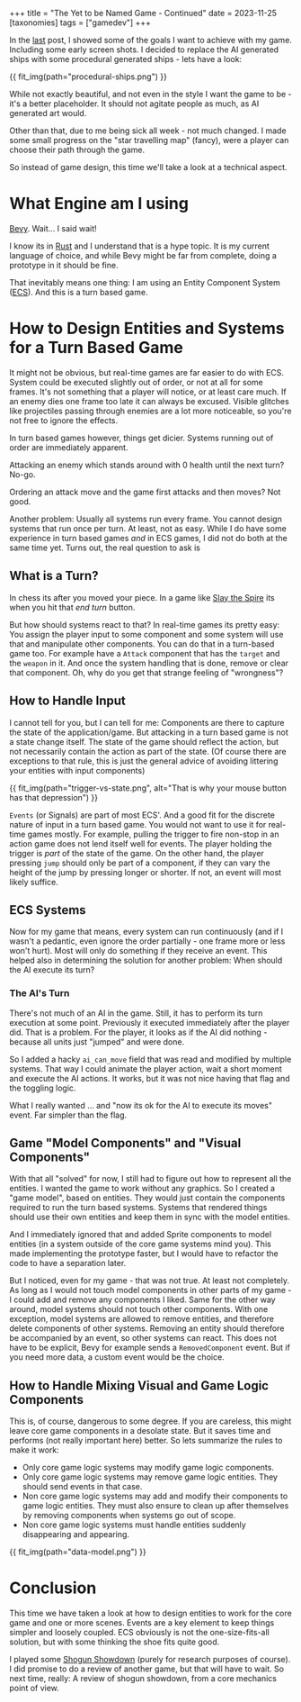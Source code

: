 +++
title = "The Yet to be Named Game - Continued"
date = 2023-11-25
[taxonomies]
tags = ["gamedev"]
+++

In the [last](@unnamed-game/index.md) post, I showed some of the goals I want to achieve with my game. Including some early screen shots. I decided to replace the AI generated ships with some procedural generated ships - lets have a look:

{{ fit_img(path="procedural-ships.png") }}

While not exactly beautiful, and not even in the style I want the game to be - it's a better placeholder. It should not agitate people as much, as AI generated art would.

Other than that, due to me being sick all week - not much changed. I made some small progress on the "star travelling map" (fancy), were a player can choose their path through the game.

So instead of game design, this time we'll take a look at a technical aspect.

# What Engine am I using
[Bevy](https://bevyengine.org/). Wait... I said wait!

I know its in [Rust](https://www.rust-lang.org/) and I understand that is a hype topic. It is my current language of choice, and while Bevy might be far from complete, doing a prototype in it should be fine.
 
That inevitably means one thing: I am using an Entity Component System ([ECS](https://en.wikipedia.org/wiki/Entity_component_system)). And this is a turn based game.

# How to Design Entities and Systems for a Turn Based Game
It might not be obvious, but real-time games are far easier to do with ECS. System could be executed slightly out of order, or not at all for some frames. It's not something that a player will notice, or at least care much. If an enemy dies one frame too late it can always be excused. Visible glitches like projectiles passing through enemies are a lot more noticeable, so you're not free to ignore the effects.

In turn based games however, things get dicier. Systems running out of order are immediately apparent. 

Attacking an enemy which stands around with 0 health until the next turn? No-go. 

Ordering an attack move and the game first attacks and then moves? Not good.

Another problem: Usually all systems run every frame. You cannot design systems that run once per turn. At least, not as easy. While I do have some experience in turn based games *and* in ECS games, I did not do both at the same time yet. Turns out, the real question to ask is

## What is a Turn?
In chess its after you moved your piece. In a game like [Slay the Spire](https://store.steampowered.com/app/646570/Slay_the_Spire/) its when you hit that *end turn* button.

But how should systems react to that? In real-time games its pretty easy: You assign the player input to some component and some system will use that and manipulate other components. You can do that in a turn-based game too. For example have a `Attack` component that has the `target` and the `weapon` in it. And once the system handling that is done, remove or clear that component. Oh, why do you get that strange feeling of "wrongness"?

## How to Handle Input
I cannot tell for you, but I can tell for me: Components are there to capture the state of the application/game. But attacking in a turn based game is not a state change itself. The state of the game should reflect the action, but not necessarily contain the action as part of the state. (Of course there are exceptions to that rule, this is just the general advice of avoiding littering your entities with input components)


{{ fit_img(path="trigger-vs-state.png", alt="That is why your mouse button has that depression") }}

`Events` (or Signals) are part of most ECS'. And a good fit for the discrete nature of input in a turn based game. You would not want to use it for real-time games mostly. For example, pulling the trigger to fire non-stop in an action game does not lend itself well for events. The player holding the trigger is *part* of the state of the game. On the other hand, the player pressing `jump` should only be part of a component, if they can vary the height of the jump by pressing longer or shorter. If not, an event will most likely suffice.

## ECS Systems
Now for my game that means, every system can run continuously (and if I wasn't a pedantic, even ignore the order partially - one frame more or less won't hurt). Most will only do something if they receive an event. This helped also in determining the solution for another problem: When should the AI execute its turn?

### The AI's Turn
There's not much of an AI in the game. Still, it has to perform its turn execution at some point. Previously it executed immediately after the player did. That is a problem. For the player, it looks as if the AI did nothing - because all units just "jumped" and were done.

So I added a hacky `ai_can_move` field that was read and modified by multiple systems. That way I could animate the player action, wait a short moment and execute the AI actions. It works, but it was not nice having that flag and the toggling logic.

What I really wanted ... and "now its ok for the AI to execute its moves" event. Far simpler than the flag.

## Game "Model Components" and "Visual Components"
With that all "solved" for now, I still had to figure out how to represent all the entities. I wanted the game to work without any graphics. So I created a "game model", based on entities. They would just contain the components required to run the turn based systems. Systems that rendered things should use their own entities and keep them in sync with the model entities.

And I immediately ignored that and added Sprite components to model entities (in a system outside of the core game systems mind you). This made implementing the prototype faster, but I would have to refactor the code to have a separation later.

But I noticed, even for my game - that was not true. At least not completely. As long as I would not touch model components in other parts of my game - I could add and remove any components I liked. Same for the other way around, model systems should not touch other components. With one exception, model systems are allowed to remove entities, and therefore delete components of other systems. Removing an entity should therefore be accompanied by an event, so other systems can react. This does not have to be explicit, Bevy for example sends a `RemovedComponent` event. But if you need more data, a custom event would be the choice.

## How to Handle Mixing Visual and Game Logic Components
This is, of course, dangerous to some degree. If you are careless, this might leave core game components in a desolate state. But it saves time and performs (not really important here) better. So lets summarize the rules to make it work:
* Only core game logic systems may modify game logic components.
* Only core game logic systems may remove game logic entities. They should send events in that case.
* Non core game logic systems may add and modify their components to game logic entities. They must also ensure to clean up after themselves by removing components when systems go out of scope.
* Non core game logic systems must handle entities suddenly disappearing and appearing.

{{ fit_img(path="data-model.png") }}

# Conclusion
This time we have taken a look at how to design entities to work for the core game and one or more scenes. Events are a key element to keep things simpler and loosely coupled. ECS obviously is not the one-size-fits-all solution, but with some thinking the shoe fits quite good.

I played some [Shogun Showdown](https://store.steampowered.com/app/2084000/Shogun_Showdown/) (purely for research purposes of course). I did promise to do a review of another game, but that will have to wait. So next time, really: A review of shogun showdown, from a core mechanics point of view.
